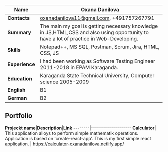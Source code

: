 **Name**|**Oxana Danilova**
--------|--------------------
**Contacts**|oxanadanilova11@gmail.com, +491757267791
**Summary**| The main my goal is getting necessary knowledge in JS,HTML,CSS and also  using opportunity to have a lot of practice in Web-Developing.
**Skills**| Notepad++, MS SQL, Postman, Scrum, Jira, HTML, CSS, JS
**Experience**| I had been working as Software Testing Engineer  2011-2018 in EPAM Karaganda. 
**Education**| Karaganda State Technical University, Computer science 2005-2009
**English**| B1
**German**| B2

**Portfolio**
------------------------

**Projeckt name**|**Description**|**Link**
--------|--------------------
**Calculator**| This application alloys to perform simple mathematik operations. Application is based on 'create-react-app'. This is my first simple react application. |  https://calculator-oxanadanilova.netlify.app/ 

